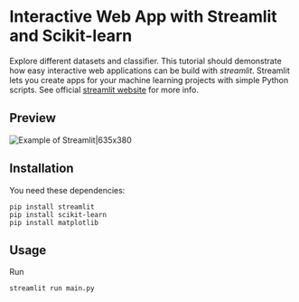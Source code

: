 # Interactive Web App with Streamlit and Scikit-learn
Explore different datasets and classifier. This tutorial should demonstrate how easy interactive web applications can be build with *streamlit*. Streamlit lets you create apps for your machine learning projects with simple Python scripts. See official [streamlit website](https://www.streamlit.io/) for more info.

## Preview
![Example of Streamlit|635x380](data/example.gif)

## Installation
You need these dependencies:
```console
pip install streamlit
pip install scikit-learn
pip install matplotlib
```

## Usage
Run
```console
streamlit run main.py
```
